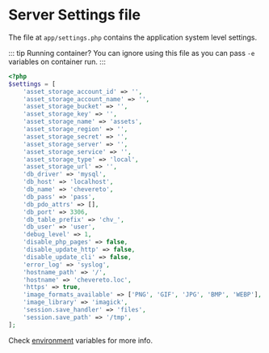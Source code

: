 # Server Settings file

The file at `app/settings.php` contains the application system level settings.

::: tip Running container?
You can ignore using this file as you can pass `-e` variables on container run.
:::

```php
<?php
$settings = [
    'asset_storage_account_id' => '',
    'asset_storage_account_name' => '',
    'asset_storage_bucket' => '',
    'asset_storage_key' => '',
    'asset_storage_name' => 'assets',
    'asset_storage_region' => '',
    'asset_storage_secret' => '',
    'asset_storage_server' => '',
    'asset_storage_service' => '',
    'asset_storage_type' => 'local',
    'asset_storage_url' => '',
    'db_driver' => 'mysql',
    'db_host' => 'localhost',
    'db_name' => 'chevereto',
    'db_pass' => 'pass',
    'db_pdo_attrs' => [],
    'db_port' => 3306,
    'db_table_prefix' => 'chv_',
    'db_user' => 'user',
    'debug_level' => 1,
    'disable_php_pages' => false,
    'disable_update_http' => false,
    'disable_update_cli' => false,
    'error_log' => 'syslog',
    'hostname_path' => '/',
    'hostname' => 'chevereto.loc',
    'https' => true,
    'image_formats_available' => ['PNG', 'GIF', 'JPG', 'BMP', 'WEBP'],
    'image_library' => 'imagick',
    'session.save_handler' => 'files',
    'session.save_path' => '/tmp',
];
```

Check [environment](../system/environment.md) variables for more info.